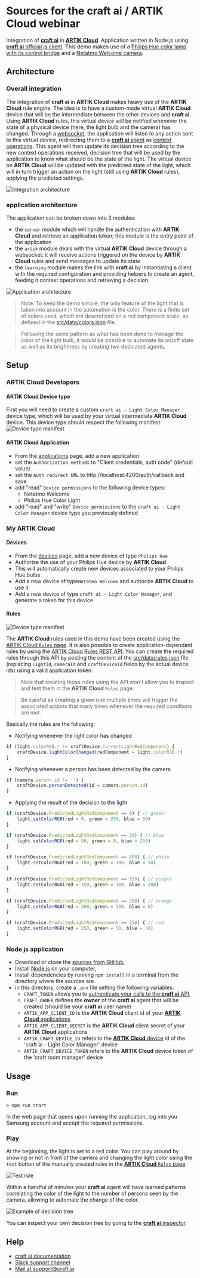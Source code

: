 # Sources for the **craft ai / ARTIK Cloud** webinar #

Integration of [**craft ai**](http://craft.ai) in [**ARTIK Cloud**](https://my.artik.cloud/).
Application written in Node.js using [**craft ai** official js client](https://www.npmjs.com/package/craft-ai).
This demo makes use of a [Philips Hue color lamp with its control bridge](http://www2.meethue.com/en-us/productdetail/philips-hue-white-and-color-ambiance-starter-kit-a19-gen-2) and a [Netatmo Welcome camera](https://www.netatmo.com/product/security/welcome).

## Architecture ##

### Overall integration ###
The integration of **craft ai** in **ARTIK Cloud** makes heavy use of the **ARTIK Cloud** rule engine. The idea is to have a custom-made virtual **ARTIK Cloud** device that will be the intermediate between the other devices and **craft ai**. Using **ARTIK Cloud** rules, this virtual device will be notified whenever the state of a physical device (here, the light bulb and the camera) has changed. Through a [websocket](https://developer.artik.cloud/documentation/api-reference/websockets-api.html), the application will listen to any action sent to this virtual device, redirecting them to a [**craft ai** agent](https://beta.craft.ai/doc#3---create-an-agent) as [context operations](https://beta.craft.ai/doc#4---add-context-operations). This agent will then update its decision tree according to the new context operations received, decision tree that will be used by the application to know what should be the state of the light. The virtual device on **ARTIK Cloud** will be updated with the predicted state of the light, which will in turn trigger an action on the light (still using **ARTIK Cloud** rules), applying the predicted settings.

![Integration architecture](img/craftai_ARTIK_integration.jpg)

### application architecture ###

The application can be broken down into 3 modules:
- the `server` module which will handle the authentication with **ARTIK Cloud** and retrieve an application token; this module is the entry point of the application
- the `artik` module deals with the virtual **ARTIK Cloud** device through a websocket: it will receive actions triggered on the device by **ARTIK Cloud** rules and send messages to update its state
- the `learning` module makes the link with **craft ai** by instantiating a client with the required configuration and providing helpers to create an agent, feeding it context operations and retrieving a decision.

![Application architecture](img/craftai_ARTIK_app.jpg)

> Note: To keep the demo simple, the only feature of the light that is taken into account in the automation is the color. There is a finite set of colors used, which are descretized on a red component scale, as defined in the [src/data/colors.json](src/data/colors.json) file.

> Following the same pattern as what has been done to manage the color of the light bulb, it would be possible to automate its on/off state as well as its brightness by creating two dedicated agents.

## Setup ##

### ARTIK Cloud Developers ###

#### ARTIK Cloud Device type ####
First you will need to create a custom `craft ai - Light Color Manager` device type, which will be used by your virtual intermediate **ARTIK Cloud** device. This device type should respect the following manifest:
![Device type manifest](img/craftai_ARTIK_dt_manifest.jpg)

#### ARTIK Cloud Application ####
- From the [applications](https://developer.artik.cloud/dashboard/applications) page, add a new application
- set the `Authorization methods` to "Client credentials, auth code" (default value)
- set the `Auth redirect URL` to http://localhost:4200/auth/callback and save
- add "read" `Device permissions` to the following device types:
  - Netatmo Welcome
  - Philips Hue Color Light
- add "read" and "write" `Device permissions` to the `craft ai - Light Color Manager` device type you previously defined

### My ARTIK Cloud ###

#### Devices ####
- From the [devices](https://my.artik.cloud/devices) page, add a new device of type `Philips Hue`
- Authorize the use of your Philips Hue device by **ARTIK Cloud**
- This will automatically create new devices associated to your Philips Hue bulbs
- Add a new device of type`Netatmo Welcome` and authorize **ARTIK Cloud** to use it
- Add a new device of type `craft ai - Light Color Manager`, and generate a token for this device

#### Rules ####

![Device type manifest](img/craftai_ARTIK_rules.jpg)

The **ARTIK Cloud** rules used in this demo have been created using the [ARTIK Cloud `Rules` page](https://my.artik.cloud/rules).
It is also possible to create application-dependant rules by using the [ARTIK Cloud Rules REST API](https://developer.artik.cloud/documentation/api-reference/rest-api.html#rules). You can create the required rules through this API by posting the content of the [src/data/rules.json](src/data/rules.json) file (replacing `LightId`, `cameraId` and `craftDeviceId` fields by the actual device ids) using a valid application token.

> Note that creating those rules using the API won't allow you to inspect and test them in the **ARTIK Cloud** `Rules` page.

> Be careful as creating a given rule multiple times will trigger the associated actions that many times whenever the required conditions are met.

Basically the rules are the following:
- Notifying whenever the light color has changed
```js
if (light.colorRGB.r != craftDevice.CurrentLightRedComponent) {
    craftDevice.lightColorChanged(redComponent = light.colorRGB.r)
}
```
- Notifying whenever a person has been detected by the camera
```js
if (camera.person.id != '') {
    craftDevice.personDetected(id = camera.person.id)
}
```
- Applying the result of the decision to the light
```js
if (craftDevice.PredictedLightRedComponent == 0) { // green
    light.setColorRGB(red = 0, green = 250, blue = 50)
}
```
```js
if (craftDevice.PredictedLightRedComponent == 50) { // blue
    light.setColorRGB(red = 50, green = 0, blue = 250)
}
```
```js
if (craftDevice.PredictedLightRedComponent == 100) { // white
    light.setColorRGB(red = 100, green = 100, blue = 50)
}
```
```js
if (craftDevice.PredictedLightRedComponent == 150) { // purple
    light.setColorRGB(red = 150, green = 100, blue = 200)
}
```
```js
if (craftDevice.PredictedLightRedComponent == 200) { // orange
    light.setColorRGB(red = 200, green = 200, blue = 0)
}
```
```js
if (craftDevice.PredictedLightRedComponent == 250) { // red
    light.setColorRGB(red = 250, green = 50, blue = 50)
}
```


### Node js application ###
- Download or clone the [sources from GitHub](https://github.com/craft-ai/artik-cloud-webinar/),
- Install [Node.js](https://nodejs.org/en/download/) on your computer,
- Install dependencies by running `npm install` in a terminal from the directory where the sources are.
- in this directory, create a `.env` file setting the following variables:
    - `CRAFT_TOKEN` allows you to [authenticate your calls to the **craft ai** API](https://beta.craft.ai/doc#header-authentication),
    - `CRAFT_OWNER` defines the **owner** of the **craft ai** agent that will be created (should be your **craft ai** user name)
    - `ARTIK_APP_CLIENT_ID` is the **ARTIK Cloud** client id of your [**ARTIK Cloud** applications](https://developer.artik.cloud/dashboard/applications)
    - `ARTIK_APP_CLIENT_SECRET` is the **ARTIK Cloud** client secret of your **ARTIK Cloud** applications
    - `ARTIK_CRAFT_DEVICE_ID` refers to the [**ARTIK Cloud** device](https://my.artik.cloud/devices) id of the 'craft ai - Light Color Manager' device
    - `ARTIK_CRAFT_DEVICE_TOKEN` refers to the **ARTIK Cloud** device token of the 'craft room manager' device

## Usage ##

### Run ###

```console
> npm run start
```
In the web page that opens upon running the application, log into you Samsung account and accept the required permissions.

### Play ###
At the beginning, the light is set to a red color. You can play around by showing or not in front of the camera and changing the light color using the `test` button of the manually created rules in the [**ARTIK Cloud** `Rules` page](https://my.artik.cloud/rules)

![Test rule](img/craftai_ARTIK_test_rule.jpg)

Within a handful of minutes your **craft ai** agent will have learned patterns correlating the color of the light to the number of persons seen by the camera, allowing to automate the change of the color.

![Example of decision tree](img/craftai_ARTIK_decision_tree.jpg)

You can inspect your own decision tree by going to the [**craft ai** inspector](https://beta.craft.ai/inspector/LightColor).

## Help ##

- [craft ai documentation](https://beta.craft.ai/doc)
- [Slack support channel](https://craft-ai-community.slack.com/)
- [Mail at support@craft.ai]('mailto:support@craft.ai')
